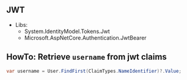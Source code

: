 ## JWT
* Libs: 
  * System.IdentityModel.Tokens.Jwt
  * Microsoft.AspNetCore.Authentication.JwtBearer

## HowTo: Retrieve `username` from jwt claims
```csharp
var username = User.FindFirst(ClaimTypes.NameIdentifier)?.Value;
```

